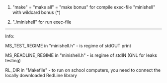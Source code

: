 1) "make" = "make all" = "make bonus" for compile exec-file "minishell" with wildcard bonus (*)

2) "./minishell" for run exec-file

-----------------------

Info:

MS_TEST_REGIME in "minishell.h" - is regime of stdOUT print

MS_READLINE_REGIME in "minishell.h" - is regime of stdIN (GNL for leaks testing)

RL_DIR in "Makefile" - to run on school computers, you need to connect the locally downloaded RedLine library
